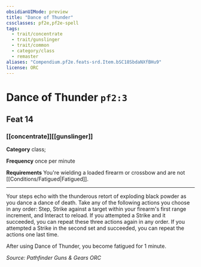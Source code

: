 ```yaml
---
obsidianUIMode: preview
title: "Dance of Thunder"
cssclasses: pf2e,pf2e-spell
tags:
  - trait/concentrate
  - trait/gunslinger
  - trait/common
  - category/class
  - remaster
aliases: "Compendium.pf2e.feats-srd.Item.bSC18SbdaNXfBHu9"
license: ORC
---
```

# Dance of Thunder `pf2:3`
## Feat 14
### [[concentrate]][[gunslinger]]

**Category** class; 




**Frequency** once per minute

**Requirements** You're wielding a loaded firearm or crossbow and are not [[Conditions/Fatigued|Fatigued]].

* * *

Your steps echo with the thunderous retort of exploding black powder as you dance a dance of death. Take any of the following actions you choose in any order: Step, Strike against a target within your firearm's first range increment, and Interact to reload. If you attempted a Strike and it succeeded, you can repeat these three actions again in any order. If you attempted a Strike in the second set and succeeded, you can repeat the actions one last time.

After using Dance of Thunder, you become fatigued for 1 minute.

*Source: Pathfinder Guns & Gears*
*ORC*